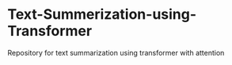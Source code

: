 # Text-Summerization-using-Transformer
Repository for text summarization using transformer with attention
